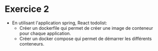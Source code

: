 # Exercice 2

- En utilisant l'application spring, React todolist:
    - Créer un dockerfile qui permet de créer une image de conteneur pour chaque application.
    - Créer un docker compose qui permet de démarrer les différents conteneurs.